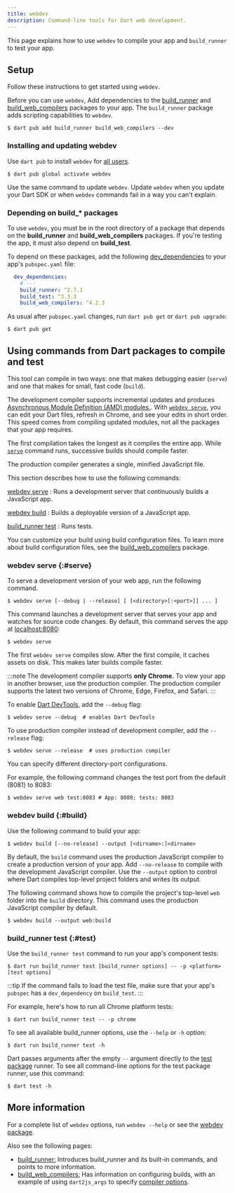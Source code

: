 ```yaml
---
title: webdev
description: Command-line tools for Dart web development.
---
```


This page explains how to use `webdev` to compile your app and
`build_runner` to test your app.

## Setup

Follow these instructions to get started using `webdev`.

Before you can use `webdev`, Add dependencies to the [build_runner][] 
and [build_web_compilers][] packages to your app. The `build_runner`
package adds scripting capabilities to `webdev`.

```console
$ dart pub add build_runner build_web_compilers --dev
```

### Installing and updating webdev

Use `dart pub` to install `webdev` for [all users][].

```console
$ dart pub global activate webdev
```

Use the same command to update `webdev`. 
Update `webdev` when you update your Dart SDK or when `webdev` commands fail in a way you can't explain.

[all users]: /tools/pub/cmd/pub-global


### Depending on build_* packages

To use `webdev`, you must be in the root directory of a package that
depends on the **build_runner** and **build_web_compilers** packages.
If you're testing the app, it must also depend on **build_test**.

To depend on these packages, add the following [dev_dependencies][] to
your app's `pubspec.yaml` file:

```yaml
  dev_dependencies:
    # ···
    build_runner: ^2.7.1
    build_test: ^3.3.3
    build_web_compilers: ^4.2.3
```

As usual after `pubspec.yaml` changes, run `dart pub get` or 
`dart pub upgrade`:

```console
$ dart pub get
```

## Using commands from Dart packages to compile and test

This tool can compile in two ways: one that makes debugging easier
(`serve`) and one that makes for small, fast code (`build`).

The development compiler supports incremental updates and produces
[Asynchronous Module Definition (AMD) modules.](https://github.com/amdjs/amdjs-api/blob/master/AMD.md#amd).
With [`webdev serve`](#serve), you can edit your Dart files, refresh in
Chrome, and see your edits in short order. This speed comes from
compiling updated modules, not all the packages that your app requires.

The first compilation takes the longest as it compiles the entire app.
While [`serve`](#serve) command runs, successive builds should compile
faster.

The production compiler generates a single, minified JavaScript file.

This section describes how to use the following commands:

[webdev serve](#serve)
: Runs a development server that continuously builds a JavaScript app.

[webdev build](#build)
: Builds a deployable version of a JavaScript app.

[build_runner test](#test)
: Runs tests.

You can customize your build using build configuration files. 
To learn more about build configuration files, see the 
[build_web_compilers][] package.

### webdev serve {:#serve}

To serve a development version of your web app, run the following
command.

```plaintext
$ webdev serve [--debug | --release] [ [<directory>[:<port>]] ... ]
```

This command launches a development server that serves your app and
watches for source code changes. By default, this command serves the
 app at [localhost:8080](localhost:8080):

```console
$ webdev serve
```

The first `webdev serve` compiles slow. After the first compile, it caches
assets on disk. This makes later builds compile faster.

:::note
The development compiler supports **only Chrome.**
To view your app in another browser,
use the production compiler.
The production compiler supports the latest two versions of Chrome,
Edge, Firefox, and Safari.
:::

To enable [Dart DevTools][], add the `--debug` flag:

```console
$ webdev serve --debug  # enables Dart DevTools
```

To use production compiler instead of development compiler, add the `--release` flag:

```console
$ webdev serve --release  # uses production compiler
```

You can specify different directory-port configurations. 

For example, the following command changes the test port from the
default (8081) to 8083:

```console
$ webdev serve web test:8083 # App: 8080; tests: 8083
```

### webdev build {:#build}

Use the following command to build your app:

```plaintext
$ webdev build [--no-release] --output [<dirname>:]<dirname>
```

By default, the `build` command uses the production JavaScript compiler to create a production version of your app. Add `--no-release` to compile with the development JavaScript compiler. Use the `--output` option to control where Dart compiles top-level project folders and writes its output.

The following command shows how to compile the project's top-level
`web` folder into the `build` directory. This command uses the
production JavaScript compiler by default.

```console
$ webdev build --output web:build
```


### build_runner test {:#test}

Use the `build_runner test` command to run your app's component tests:

```console
$ dart run build_runner test [build_runner options] -- -p <platform> [test options]
```

:::tip
If the command fails to load the test file,
make sure that your app's `pubspec` has a `dev_dependency` on `build_test`.
:::

For example, here's how to run all Chrome platform tests:

```console
$ dart run build_runner test -- -p chrome
```

To see all available build_runner options, use the `--help` or `-h` option:

```console
$ dart run build_runner test -h
```

Dart passes arguments after the empty `--` argument directly to the
[test package][] runner. To see all command-line options for the
test package runner, use this command:

```console
$ dart test -h
```

## More information

For a complete list of `webdev` options, run `webdev --help` or see the
[webdev package][webdev].

Also see the following pages:

* [build_runner:][build_runner]
  Introduces build_runner and its built-in commands,
  and points to more information.
* [build_web_compilers:][build_web_compilers]
  Has information on configuring builds,
  with an example of using `dart2js_args` to specify
  [compiler options](/tools/dart-compile#js).

[build_runner]: /tools/build_runner
[build_web_compilers]: {{site.pub-pkg}}/build_web_compilers
[Dart DevTools]: /tools/dart-devtools
[dev_dependencies]: /tools/pub/dependencies#dev-dependencies
[test package]: {{site.pub-pkg}}/test
[webdev]: {{site.pub-pkg}}/webdev
